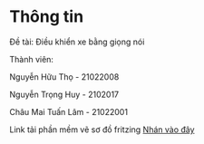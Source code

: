 # Thông tin
Đề tài: Điều khiển xe bằng giọng nói

Thành viên:

Nguyễn Hữu Thọ - 21022008

Nguyễn Trọng Huy - 2102017

Châu Mai Tuấn Lâm - 21022001

Link tải phần mềm vẽ sơ đồ fritzing [Nhán vào đây](https://drive.google.com/file/d/1rR-kYoYfVFe8n8czFV5KbBA8SXfQP_Wh/view)